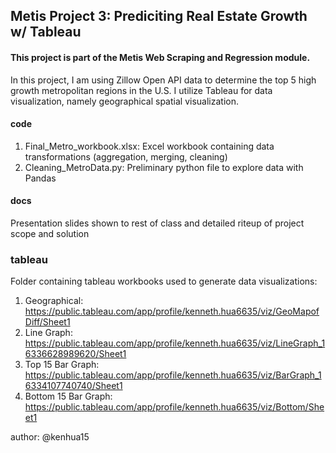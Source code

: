 

## Metis Project 3: Prediciting Real Estate Growth w/ Tableau  

#### This project is part of the Metis Web Scraping and Regression module.

In this project, I am using Zillow Open API data to determine the top 5 high growth metropolitan regions in the U.S. I utilize Tableau for data visualization, namely geographical spatial visualization.


#### code

1. Final_Metro_workbook.xlsx: Excel workbook containing data transformations (aggregation, merging, cleaning)
2. Cleaning_MetroData.py: Preliminary python file to explore data with Pandas

#### docs

Presentation slides shown to rest of class and detailed riteup of project scope and solution

### tableau

Folder containing tableau workbooks used to generate data visualizations:

1. Geographical: https://public.tableau.com/app/profile/kenneth.hua6635/viz/GeoMapofDiff/Sheet1
2. Line Graph: https://public.tableau.com/app/profile/kenneth.hua6635/viz/LineGraph_16336628989620/Sheet1
3. Top 15 Bar Graph: https://public.tableau.com/app/profile/kenneth.hua6635/viz/BarGraph_16334107740740/Sheet1
4. Bottom 15 Bar Graph: https://public.tableau.com/app/profile/kenneth.hua6635/viz/Bottom/Sheet1


author: @kenhua15

